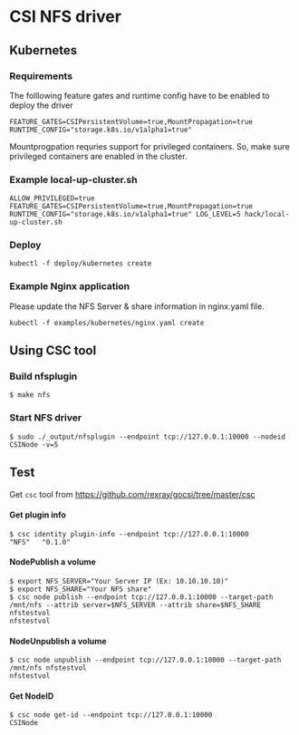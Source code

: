 # CSI NFS driver


## Kubernetes
### Requirements

The folllowing feature gates and runtime config have to be enabled to deploy the driver

```
FEATURE_GATES=CSIPersistentVolume=true,MountPropagation=true
RUNTIME_CONFIG="storage.k8s.io/v1alpha1=true"
```

Mountprogpation requries support for privileged containers. So, make sure privileged containers are enabled in the cluster.

### Example local-up-cluster.sh

```ALLOW_PRIVILEGED=true FEATURE_GATES=CSIPersistentVolume=true,MountPropagation=true RUNTIME_CONFIG="storage.k8s.io/v1alpha1=true" LOG_LEVEL=5 hack/local-up-cluster.sh```

### Deploy

```kubectl -f deploy/kubernetes create```

### Example Nginx application
Please update the NFS Server & share information in nginx.yaml file.

```kubectl -f examples/kubernetes/nginx.yaml create```

## Using CSC tool

### Build nfsplugin
```
$ make nfs
```

### Start NFS driver
```
$ sudo ./_output/nfsplugin --endpoint tcp://127.0.0.1:10000 --nodeid CSINode -v=5
```

## Test
Get ```csc``` tool from https://github.com/rexray/gocsi/tree/master/csc

#### Get plugin info
```
$ csc identity plugin-info --endpoint tcp://127.0.0.1:10000
"NFS"	"0.1.0"
```

#### NodePublish a volume
```
$ export NFS_SERVER="Your Server IP (Ex: 10.10.10.10)"
$ export NFS_SHARE="Your NFS share"
$ csc node publish --endpoint tcp://127.0.0.1:10000 --target-path /mnt/nfs --attrib server=$NFS_SERVER --attrib share=$NFS_SHARE nfstestvol
nfstestvol
```

#### NodeUnpublish a volume
```
$ csc node unpublish --endpoint tcp://127.0.0.1:10000 --target-path /mnt/nfs nfstestvol
nfstestvol
```

#### Get NodeID
```
$ csc node get-id --endpoint tcp://127.0.0.1:10000
CSINode
```

